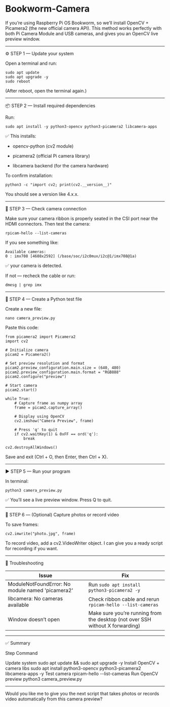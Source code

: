 # Bookworm-Camera
If you’re using Raspberry Pi OS Bookworm, so we’ll install OpenCV + Picamera2 (the new official camera API).
This method works perfectly with both Pi Camera Module and USB cameras, and gives you an OpenCV live preview window.


---

⚙️ STEP 1 — Update your system

Open a terminal and run:
```
sudo apt update
sudo apt upgrade -y
sudo reboot
```
(After reboot, open the terminal again.)


---

📦 STEP 2 — Install required dependencies

Run:
```
sudo apt install -y python3-opencv python3-picamera2 libcamera-apps
```
✅ This installs:

- opencv-python (cv2 module)

- picamera2 (official Pi camera library)

- libcamera backend (for the camera hardware)


To confirm installation:
```
python3 -c "import cv2; print(cv2.__version__)"
```
You should see a version like 4.x.x.


---

📸 STEP 3 — Check camera connection

Make sure your camera ribbon is properly seated in the CSI port near the HDMI connectors.
Then test the camera:
```
rpicam-hello --list-cameras
```
If you see something like:
```
Available cameras:
0 : imx708 [4608x2592] (/base/soc/i2c0mux/i2c@1/imx708@1a)
```
✅ your camera is detected.

If not — recheck the cable or run:
```
dmesg | grep imx
```

---

🧠 STEP 4 — Create a Python test file

Create a new file:
```
nano camera_preview.py
```
Paste this code:
```
from picamera2 import Picamera2
import cv2

# Initialize camera
picam2 = Picamera2()

# Set preview resolution and format
picam2.preview_configuration.main.size = (640, 480)
picam2.preview_configuration.main.format = "RGB888"
picam2.configure("preview")

# Start camera
picam2.start()

while True:
    # Capture frame as numpy array
    frame = picam2.capture_array()

    # Display using OpenCV
    cv2.imshow("Camera Preview", frame)

    # Press 'q' to quit
    if cv2.waitKey(1) & 0xFF == ord('q'):
        break

cv2.destroyAllWindows()
```
Save and exit (Ctrl + O, then Enter, then Ctrl + X).


---

▶️ STEP 5 — Run your program

In terminal:
```
python3 camera_preview.py
```
✅ You’ll see a live preview window.
Press Q to quit.


---

🎥 STEP 6 — (Optional) Capture photos or record video

To save frames:
```
cv2.imwrite("photo.jpg", frame)
```
To record video, add a cv2.VideoWriter object.
I can give you a ready script for recording if you want.


---

🧩 Troubleshooting

| **Issue** | **Fix** |
|-----------|---------|
| ModuleNotFoundError: No module named 'picamera2' | Run `sudo apt install python3-picamera2 -y` |
| libcamera: No cameras available | Check ribbon cable and rerun `rpicam-hello --list-cameras` |
| Window doesn’t open | Make sure you’re running from the desktop (not over SSH without X forwarding) |


---

✅ Summary

Step	Command

Update system	sudo apt update && sudo apt upgrade -y
Install OpenCV + camera libs	sudo apt install python3-opencv python3-picamera2 libcamera-apps -y
Test camera	rpicam-hello --list-cameras
Run OpenCV preview	python3 camera_preview.py



---

Would you like me to give you the next script that takes photos or records video automatically from this camera preview?
